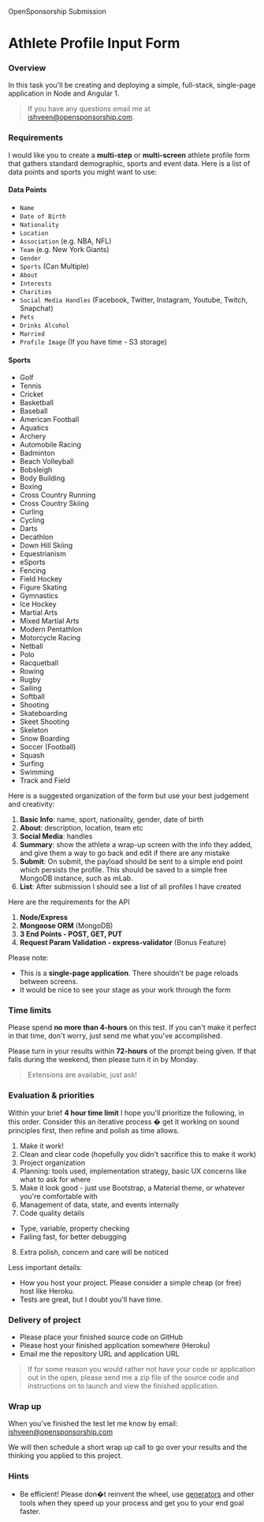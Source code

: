 OpenSponsorship Submission

Athlete Profile Input Form
===============================

### Overview

In this task you'll be creating and deploying a simple, full-stack, single-page application in Node and Angular 1. 

> If you have any questions email me at ishveen@opensponsorship.com.

### Requirements

I would like you to create a **multi-step** or **multi-screen** athlete profile form that gathers standard demographic, sports and event data. Here is a list of data points and sports you might want to use:

#### Data Points

* `Name`
* `Date of Birth`
* `Nationality`
* `Location`
* `Association` (e.g. NBA, NFL)
* `Team` (e.g. New York Giants)
* `Gender`
* `Sports` (Can Multiple)
* `About`
* `Interests`
* `Charities`
* `Social Media Handles` (Facebook, Twitter, Instagram, Youtube, Twitch, Snapchat)
* `Pets`
* `Drinks Alcohol` 
* `Married`
* `Profile Image` (If you have time - S3 storage)

#### Sports

* Golf
* Tennis
* Cricket
* Basketball
* Baseball
* American Football
* Aquatics
* Archery
* Automobile Racing
* Badminton
* Beach Volleyball
* Bobsleigh
* Body Building
* Boxing
* Cross Country Running
* Cross Country Skiing
* Curling
* Cycling
* Darts
* Decathlon
* Down Hill Skiing
* Equestrianism
* eSports
* Fencing
* Field Hockey
* Figure Skating
* Gymnastics
* Ice Hockey
* Martial Arts
* Mixed Martial Arts
* Modern Pentathlon
* Motorcycle Racing
* Netball
* Polo
* Racquetball
* Rowing
* Rugby
* Sailing
* Softball
* Shooting
* Skateboarding
* Skeet Shooting
* Skeleton
* Snow Boarding
* Soccer (Football)
* Squash
* Surfing
* Swimming
* Track and Field

Here is a suggested organization of the form but use your best judgement and creativity:

1. **Basic Info**: name, sport, nationality, gender, date of birth 
2. **About**: description, location, team etc
3. **Social Media**: handles
4. **Summary**: show the athlete a wrap-up screen with the info they added, and give them a way to go back and edit if there are any mistake
5. **Submit**: On submit, the payload should be sent to a simple end point which persists the profile. This should be saved to a simple free MongoDB instance, such as mLab.
6. **List**: After submission I should see a list of all profiles I have created 

Here are the requirements for the API

1. **Node/Express**
2. **Mongoose ORM** (MongoDB)
3. **3 End Points - POST, GET, PUT**
4. **Request Param Validation - express-validator** (Bonus Feature)

Please note:

* This is a **single-page application**. There shouldn't be page reloads between screens.
* It would be nice to see your stage as your work through the form

### Time limits

Please spend **no more than 4-hours** on this test. If you can't make it perfect in that time, don't worry, just send me what you've accomplished.

Please turn in your results within **72-hours** of the prompt being given. If that falls during the weekend, then please turn it in by Monday.

> Extensions are available, just ask!

### Evaluation & priorities

Within your brief **4 hour time limit** I hope you'll prioritize the following, in this order. Consider this an iterative process � get it working on sound principles first, then refine and polish as time allows.

1. Make it work!
2. Clean and clear code (hopefully you didn't sacrifice this to make it work)
3. Project organization
4. Planning: tools used, implementation strategy, basic UX concerns like what to ask for where
5. Make it look good - just use Bootstrap, a Material theme, or whatever you're comfortable with
6. Management of data, state, and events internally
7. Code quality details
  - Type, variable, property checking
  - Failing fast, for better debugging
8. Extra polish, concern and care will be noticed

Less important details:

* How you host your project. Please consider a simple cheap (or free) host like Heroku. 
* Tests are great, but I doubt you'll have time.

### Delivery of project

* Please place your finished source code on GitHub
* Please host your finished application somewhere (Heroku)
* Email me the repository URL and application URL

> If for some reason you would rather not have your code or application out in the open, please send me a zip file of the source code and instructions on to launch and view the finished application.

### Wrap up

When you've finished the test let me know by email: ishveen@opensponsorship.com

We will then schedule a short wrap up call to go over your results and the thinking you applied to this project.

### Hints

* Be efficient! Please don�t reinvent the wheel, use [generators](https://github.com/angular/angular-seed) and other tools when they speed up your process and get you to your end goal faster.